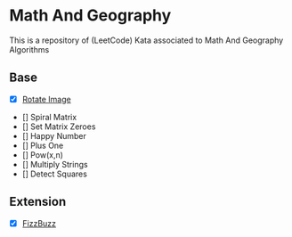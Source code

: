 # Math And Geography

This is a repository of (LeetCode) Kata associated to Math And Geography Algorithms

## Base

- [x] [Rotate Image](https://leetcode.com/problems/rotate-image/)
- [] Spiral Matrix
- [] Set Matrix Zeroes
- [] Happy Number
- [] Plus One
- [] Pow(x,n)
- [] Multiply Strings
- [] Detect Squares

## Extension

- [x] [FizzBuzz](https://leetcode.com/problems/fizz-buzz/description/)
